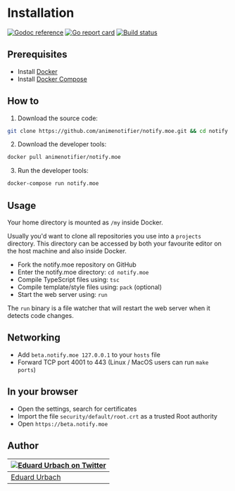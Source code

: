 # Installation

[![Godoc reference][godoc-image]][godoc-url]
[![Go report card][goreportcard-image]][goreportcard-url]
[![Build status][travis-image]][travis-url]

## Prerequisites

* Install [Docker](https://www.docker.com/get-started)
* Install [Docker Compose](https://docs.docker.com/compose/install/)

## How to

1. Download the source code:

```bash
git clone https://github.com/animenotifier/notify.moe.git && cd notify.moe
```

2. Download the developer tools:

```bash
docker pull animenotifier/notify.moe
```

3. Run the developer tools:

```bash
docker-compose run notify.moe
```

## Usage

Your home directory is mounted as `/my` inside Docker.

Usually you'd want to clone all repositories you use into a `projects` directory. This directory can be accessed by both your favourite editor on the host machine and also inside Docker.

* Fork the notify.moe repository on GitHub
* Enter the notify.moe directory: `cd notify.moe`
* Compile TypeScript files using: `tsc`
* Compile template/style files using: `pack` (optional)
* Start the web server using: `run`

The `run` binary is a file watcher that will restart the web server when it detects code changes.

## Networking

* Add `beta.notify.moe 127.0.0.1` to your `hosts` file
* Forward TCP port 4001 to 443 (Linux / MacOS users can run `make ports`)

## In your browser

* Open the settings, search for certificates
* Import the file `security/default/root.crt` as a trusted Root authority
* Open `https://beta.notify.moe`

## Author

| [![Eduard Urbach on Twitter](https://gravatar.com/avatar/16ed4d41a5f244d1b10de1b791657989?s=70)](https://twitter.com/eduardurbach "Follow @eduardurbach on Twitter") |
|---|
| [Eduard Urbach](https://eduardurbach.com) |

[godoc-image]: https://godoc.org/github.com/animenotifier/notify.moe?status.svg
[godoc-url]: https://godoc.org/github.com/animenotifier/notify.moe
[goreportcard-image]: https://goreportcard.com/badge/github.com/animenotifier/notify.moe
[goreportcard-url]: https://goreportcard.com/report/github.com/animenotifier/notify.moe
[travis-image]: https://travis-ci.org/animenotifier/notify.moe.svg?branch=go
[travis-url]: https://travis-ci.org/animenotifier/notify.moe
